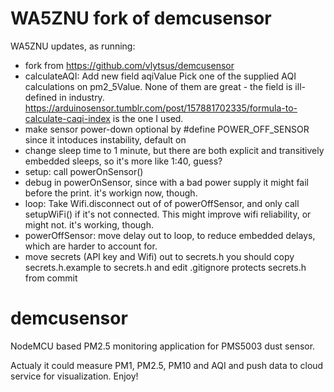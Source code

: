 # WA5ZNU fork of demcusensor

WA5ZNU updates, as running:

- fork from https://github.com/vlytsus/demcusensor
- calculateAQI: Add new field aqiValue
  Pick one of the supplied AQI calculations on pm2_5Value.
  None of them are great - the field is ill-defined in industry.
  <https://arduinosensor.tumblr.com/post/157881702335/formula-to-calculate-caqi-index>
  is the one I used.
- make sensor power-down optional by #define POWER_OFF_SENSOR
  since it intoduces instability, default on
- change sleep time to 1 minute, but there are both explicit and
  transitively embedded sleeps, so it's more like 1:40, guess?
- setup: call powerOnSensor()
- debug in powerOnSensor, since with a bad power supply it
  might fail before the print. it's workign now, though.
- loop: Take Wifi.disconnect out of of powerOffSensor, and only call
  setupWiFi() if it's not connected.  This might improve
  wifi reliability, or might not.  it's working, though.
- powerOffSensor: move delay out to loop,
  to reduce embedded delays, which are harder to account for.
- move secrets (API key and Wifi) out to secrets.h
  you should copy secrets.h.example to secrets.h and edit
  .gitignore protects secrets.h from commit

# demcusensor
NodeMCU based PM2.5 monitoring application for PMS5003 dust sensor.

Actualy it could measure PM1, PM2.5, PM10 and AQI and push data to cloud service for visualization.
Enjoy!
